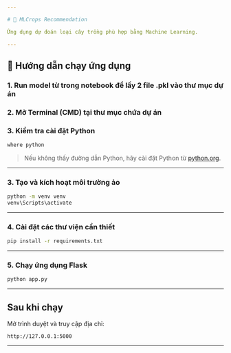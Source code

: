 ```yaml
---

# 🌾 MLCrops Recommendation

Ứng dụng dự đoán loại cây trồng phù hợp bằng Machine Learning.

---
```


## 🚀 Hướng dẫn chạy ứng dụng

### 1. Run model từ trong notebook để lấy 2 file .pkl vào thư mục dự án

### 2. Mở Terminal (CMD) tại thư mục chứa dự án

### 3. Kiểm tra cài đặt Python

```bash
where python
```

> Nếu không thấy đường dẫn Python, hãy cài đặt Python từ [python.org](https://www.python.org/).

---

### 3. Tạo và kích hoạt môi trường ảo

```bash
python -m venv venv
venv\Scripts\activate
```

---

### 4. Cài đặt các thư viện cần thiết

```bash
pip install -r requirements.txt
```

---

### 5. Chạy ứng dụng Flask

```bash
python app.py
```

---

## Sau khi chạy
Mở trình duyệt và truy cập địa chỉ:
```
http://127.0.0.1:5000
```

---
